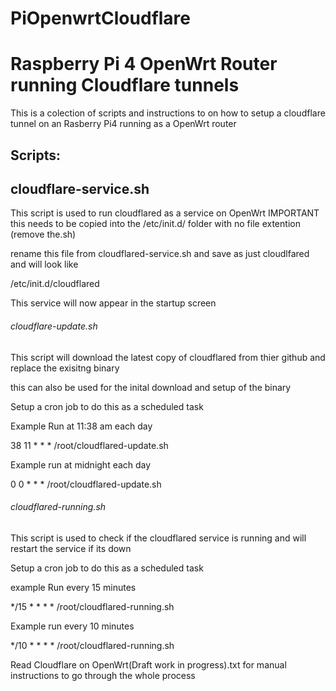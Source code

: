 # PiOpenwrtCloudflare
# Raspberry Pi 4 OpenWrt Router running Cloudflare tunnels

This is a colection of scripts and instructions to on how to setup a cloudflare tunnel on an Rasberry Pi4 running as a OpenWrt router

## Scripts:
## cloudflare-service.sh

  This script is used to run cloudflared as a service on OpenWrt
  IMPORTANT this needs to be copied into the /etc/init.d/ folder with no file extention (remove the.sh)
  
  rename this file from cloudflared-service.sh and save as just cloudlfared and will look like
  
  /etc/init.d/cloudflared
  
  This service will now appear in the startup screen

###### cloudflare-update.sh

  This script will download the latest copy of cloudflared from thier github and replace the exisitng binary
  
  this can also be used for the inital download and setup of the binary
 
 Setup a cron job to do this as a scheduled task
  
  Example Run at 11:38 am each day

  38 11 * * * /root/cloudflared-update.sh
  
  Example run at midnight each day
  
  0 0 * * * /root/cloudflared-update.sh
  
###### cloudflared-running.sh

This script is used to check if the cloudflared service is running and will restart the service if its down

Setup a cron job to do this as a scheduled task

example Run every 15 minutes

*/15  * * * * /root/cloudflared-running.sh

Example run every 10 minutes

*/10  * * * * /root/cloudflared-running.sh



Read Cloudflare on OpenWrt(Draft work in progress).txt for manual instructions to go through the whole process

